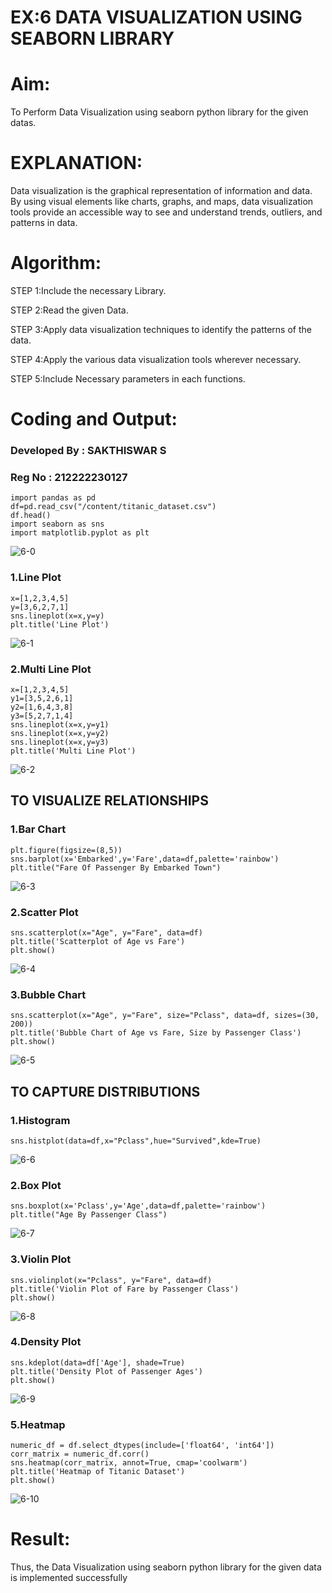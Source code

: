 # EX:6 DATA VISUALIZATION USING SEABORN LIBRARY

# Aim:
  To Perform Data Visualization using seaborn python library for the given datas.

# EXPLANATION:
Data visualization is the graphical representation of information and data. By using visual elements like charts, graphs, and maps, data visualization tools provide an accessible way to see and understand trends, outliers, and patterns in data.

# Algorithm:
STEP 1:Include the necessary Library.

STEP 2:Read the given Data.

STEP 3:Apply data visualization techniques to identify the patterns of the data.

STEP 4:Apply the various data visualization tools wherever necessary.

STEP 5:Include Necessary parameters in each functions.

# Coding and Output:

### Developed By : SAKTHISWAR S
### Reg No : 212222230127
```
import pandas as pd
df=pd.read_csv("/content/titanic_dataset.csv")
df.head()
import seaborn as sns
import matplotlib.pyplot as plt
```
![6-0](https://github.com/Divya110205/EXNO-6-DS/assets/119404855/d83ea26b-0be7-42f2-ac05-23f7be976ac5)

### 1.Line Plot
```
x=[1,2,3,4,5]
y=[3,6,2,7,1]
sns.lineplot(x=x,y=y)
plt.title('Line Plot')
```
![6-1](https://github.com/Divya110205/EXNO-6-DS/assets/119404855/f0d7d503-3f08-41e4-a2a0-4151ab5c2cb8)

### 2.Multi Line Plot
```
x=[1,2,3,4,5]
y1=[3,5,2,6,1]
y2=[1,6,4,3,8]
y3=[5,2,7,1,4]
sns.lineplot(x=x,y=y1)
sns.lineplot(x=x,y=y2)
sns.lineplot(x=x,y=y3)
plt.title('Multi Line Plot')
```
![6-2](https://github.com/Divya110205/EXNO-6-DS/assets/119404855/d4c830c1-17e2-4533-a5bf-9125b002c47b)

## TO VISUALIZE RELATIONSHIPS
### 1.Bar Chart
```
plt.figure(figsize=(8,5))
sns.barplot(x='Embarked',y='Fare',data=df,palette='rainbow')
plt.title("Fare Of Passenger By Embarked Town")
```
![6-3](https://github.com/Divya110205/EXNO-6-DS/assets/119404855/d8824a6e-d89e-4469-9aaf-74ee16c4e961)

### 2.Scatter Plot
```
sns.scatterplot(x="Age", y="Fare", data=df)
plt.title('Scatterplot of Age vs Fare')
plt.show()
```
![6-4](https://github.com/Divya110205/EXNO-6-DS/assets/119404855/78b9ffbd-cc91-4f6a-b41a-c367b83062f7)

### 3.Bubble Chart
```
sns.scatterplot(x="Age", y="Fare", size="Pclass", data=df, sizes=(30, 200))
plt.title('Bubble Chart of Age vs Fare, Size by Passenger Class')
plt.show()
```
![6-5](https://github.com/Divya110205/EXNO-6-DS/assets/119404855/bd9c1f59-b33b-4869-aa5a-0ee876a7c8ab)

## TO CAPTURE DISTRIBUTIONS
### 1.Histogram
```
sns.histplot(data=df,x="Pclass",hue="Survived",kde=True)
```
![6-6](https://github.com/Divya110205/EXNO-6-DS/assets/119404855/bca9a8b5-ad6d-4488-89bc-8fe7fdcb4967)

### 2.Box Plot
```
sns.boxplot(x='Pclass',y='Age',data=df,palette='rainbow')
plt.title("Age By Passenger Class")
```
![6-7](https://github.com/Divya110205/EXNO-6-DS/assets/119404855/95bb6d12-2723-432d-a50a-6db241a68633)

### 3.Violin Plot
```
sns.violinplot(x="Pclass", y="Fare", data=df)
plt.title('Violin Plot of Fare by Passenger Class')
plt.show()
```
![6-8](https://github.com/Divya110205/EXNO-6-DS/assets/119404855/a449378c-ebf5-416b-901c-3110875651ef)

### 4.Density Plot
```
sns.kdeplot(data=df['Age'], shade=True)
plt.title('Density Plot of Passenger Ages')
plt.show()
```
![6-9](https://github.com/Divya110205/EXNO-6-DS/assets/119404855/c2945da4-34fe-4526-8fcb-63df89686fe9)

### 5.Heatmap
```
numeric_df = df.select_dtypes(include=['float64', 'int64'])
corr_matrix = numeric_df.corr()
sns.heatmap(corr_matrix, annot=True, cmap='coolwarm')
plt.title('Heatmap of Titanic Dataset')
plt.show()
```
![6-10](https://github.com/Divya110205/EXNO-6-DS/assets/119404855/e3abb871-9cba-4007-b9fd-03c5e007347d)

# Result:
  Thus, the Data Visualization using seaborn python library for the given data is implemented successfully
